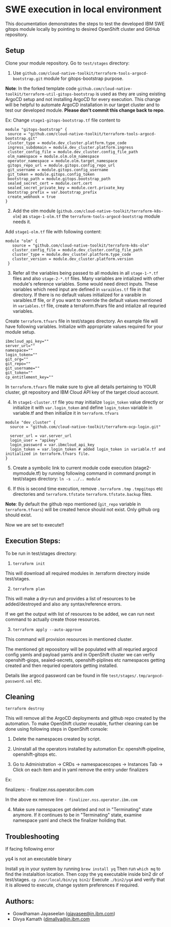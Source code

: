 # SWE execution in local environment

This documentation demonstrates the steps to test the developed IBM SWE gitops module locally by pointing to desired OpenShift cluster and GitHub repository.

## Setup

Clone your module repository. Go to `test/stages` directory:

1. Use `github.com/cloud-native-toolkit/terraform-tools-argocd-bootstrap.git` module for gitops-bootstrap purpose. 
   
**Note**: In the forked template code `github.com/cloud-native-toolkit/terraform-util-gitops-bootstrap` is used as they are using existing ArgoCD setup and not installing ArgoCD for every execution. This change will be helpful to automate ArgoCD installation in our target cluster and to test our developed module. **Please don't commit this change back to repo**.

   Ex: Change `stage1-gitops-bootstrap.tf` file content to
   ```
   module "gitops-bootstrap" {
    source = "github.com/cloud-native-toolkit/terraform-tools-argocd-bootstrap.git" 
    cluster_type = module.dev_cluster.platform.type_code
    ingress_subdomain = module.dev_cluster.platform.ingress
    cluster_config_file = module.dev_cluster.config_file_path
    olm_namespace = module.olm.olm_namespace
    operator_namespace = module.olm.target_namespace
    gitops_repo_url = module.gitops.config_repo_url
    git_username = module.gitops.config_username
    git_token = module.gitops.config_token
    bootstrap_path = module.gitops.bootstrap_path
    sealed_secret_cert = module.cert.cert
    sealed_secret_private_key = module.cert.private_key
    bootstrap_prefix = var.bootstrap_prefix
    create_webhook = true
  }
 ```

2. Add the olm module (`github.com/cloud-native-toolkit/terraform-k8s-olm`) as `stage-1-olm.tf` the  `terraform-tools-argocd-bootstrap` module needs it.
 
 Add `stage1-olm.tf` file with following content:
 ```
 module "olm" {
    source = "github.com/cloud-native-toolkit/terraform-k8s-olm" 
    cluster_config_file = module.dev_cluster.config_file_path
    cluster_type = module.dev_cluster.platform.type_code
    cluster_version = module.dev_cluster.platform.version
  }
 ```

3. Refer all the variables being passed to all modules in all `stage-1-*.tf` files and also `stage-2-*.tf` files. Many variables are intialized with other module's reference variables. Some would need direct inputs. These variables which need input are defined in `varaibles.tf` file in that directory. If there is no default values initialized for a varaible in varaibles.tf file, or if you want to override the default values mentioned in `variables.tf` file, create a terraform.tfvars file and intialize all requried variables. 

 Create `terraform.tfvars` file in test/stages directory. An example file will have following variables. Initialize with appropriate values required for your module setup.
```
ibmcloud_api_key=""
server_url=""
namespace=""
login_token=""
git_org=""
git_repo=""
git_username=""
git_token=""
cp_entitlement_key=""
```

In `terraform.tfvars` file make sure to give all details pertaining to YOUR cluster, git repository and IBM Cloud API key of the target cloud account.

4. In `stage1-cluster.tf` file you may initialize `login_token` value directly or initialize it with `var.login_token` and define `login_token` variable in variable.tf and then initialize it in `terraform.tfvars` 
```
module "dev_cluster" {
  source = "github.com/cloud-native-toolkit/terraform-ocp-login.git"

  server_url = var.server_url
  login_user = "apikey"
  login_password = var.ibmcloud_api_key
  login_token = var.login_token # added login_token in variable.tf and initialized in terraform.tfvars file.
}
```

5. Create a symbolic link to current module code execution (stage2-mymodule.tf) by running following command in command prompt in test/stages directory:
`ln -s ../.. module`

6. If this is second time execution, remove `.terraform` `.tmp` `.tmpgitops` etc directories and `terraform.tfstate` `terraform.tfstate.backup` files. 

**Note**: By default the github repo mentioned (`git_repo` variable in `terraform.tfvars`) will be created hence should not exist. Only github org should exist.

Now we are set to execute!!

## Execution Steps: 

To be run in test/stages directory:

1. `terraform init`

This will download all required modules in .terraform directory inside test/stages.

2. `terraform plan`

This will make a dry-run and provides a list of resources to be added/destroyed and also any syntax/reference errors.

If we get the output with list of resources to be added, we can run next command to actually create those resources.

3. `terraform apply --auto-approve`

This command will provision resources in mentioned cluster.

The mentioned git repoository will be populated with all requried argocd config yamls and payload yamls and in OpenShift cluster we can verfiy openshift-giops, sealed-secrets, openshift-piplines etc namespaces getting created and then requried operators getting installed. 

Details like argocd password can be found in file `test/stages/.tmp/argocd-password.val` etc.

## Cleaning

`terraform destroy` 

This will remove all the ArgoCD deployments and github repo created by the automation. To make OpenShift cluster reusable, further cleaning can be done using following steps in OpenShift console:

1. Delete the namespaces created by script.

2. Uninstall all the operators installed by automation Ex: openshift-pipeline, openshift-gitops etc.

3. Go to Administration -> CRDs -> namespacescopes -> Instances Tab -> Click on each item and in yaml remove the entry under finalizers

Ex:

  finalizers:
    - finalizer.nss.operator.ibm.com 

 In the above ex remove line `- finalizer.nss.operator.ibm.com`

 4. Make sure namespaces get deleted and not in "Terminating" state anymore. If it continues to be in "Terminating" state, examine namespace yaml and check the finalizer holiding that.

## Troubleshooting

 If facing following error 

 yq4 is not an executable binary

 Install yq in your system by running `brew install yq`
 Then run `which mq` to find the instalaltion location.
 Then copy the yq executable inside bin2 dir of test/stages. `cp /usr/local/bin/yq bin2/`
 Execute `./bin2/yq4` and verify that it is allowed to execute, change system preferences if required.
 
 ## Authors: 
 - Gowdhaman Jayaseelan (gjayasee@in.ibm.com)
 - Divya Kamath (dimallya@in.ibm.com
